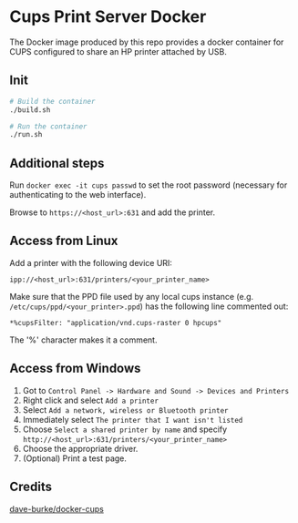 # Cups Print Server Docker

The Docker image produced by this repo provides a docker container for CUPS configured to share an HP printer attached by USB.

## Init

```bash
# Build the container
./build.sh

# Run the container
./run.sh
```

## Additional steps

Run `docker exec -it cups passwd` to set the root password (necessary for authenticating to the web interface).

Browse to `https://<host_url>:631` and add the printer.

## Access from Linux

Add a printer with the following device URI:

	ipp://<host_url>:631/printers/<your_printer_name>

Make sure that the PPD file used by any local cups instance (e.g. `/etc/cups/ppd/<your_printer>.ppd`) has the following line commented out:

	*%cupsFilter: "application/vnd.cups-raster 0 hpcups"

The '%' character makes it a comment.

## Access from Windows

1. Got to `Control Panel -> Hardware and Sound -> Devices and Printers`
2. Right click and select `Add a printer`
3. Select `Add a network, wireless or Bluetooth printer`
4. Immediately select `The printer that I want isn't listed`
5. Choose `Select a shared printer by name` and specify `http://<host_url>:631/printers/<your_printer_name>`
7. Choose the appropriate driver.
8. (Optional) Print a test page.

## Credits

[dave-burke/docker-cups](https://github.com/dave-burke/docker-cups)

